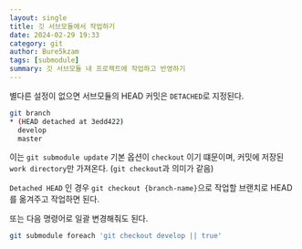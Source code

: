 ```yaml
---
layout: single
title: 깃 서브모듈에서 작업하기
date: 2024-02-29 19:33
category: git
author: Bure5kzam
tags: [submodule]
summary: 깃 서브모듈 내 프로젝트에 작업하고 반영하기
---
```


별다른 설정이 없으면 서브모듈의 HEAD 커밋은 `DETACHED`로 지정된다.

```bash
git branch
* (HEAD detached at 3edd422)
  develop
  master
```

이는 `git submodule update` 기본 옵션이 `checkout` 이기 떄문이며, 커밋에 저장된 `work directory`만 가져온다. (`git checkout`과 의미가 같음)

`Detached HEAD` 인 경우 `git checkout {branch-name}`으로 작업할 브랜치로 HEAD를 옮겨주고 작업하면 된다.

또는 다음 명령어로 일괄 변경해줘도 된다.

```bash
git submodule foreach 'git checkout develop || true'
```